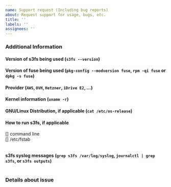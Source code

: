 ```yaml
---
name: Support request (Including bug reports)
about: Request support for usage, bugs, etc.
title: ''
labels: ''
assignees: ''
---
```


<!-- --------------------------------------------------------------------------
 The following information is very important in order to help us to help you.
 Omission of the following details may delay your support request or receive no
 attention at all.
--------------------------------------------------------------------------- -->

### Additional Information

#### Version of s3fs being used (`s3fs --version`)
<!-- example: V1.91 (commit:b19262a) -->

#### Version of fuse being used (`pkg-config --modversion fuse`, `rpm -qi fuse` or `dpkg -s fuse`)
<!-- example: 2.9.2 -->

#### Provider (`AWS`, `OVH`, `Hetzner`, `iDrive E2`, ...)
<!-- example: AWS -->

#### Kernel information (`uname -r`)
<!-- example: 5.10.96-90.460.amzn2.x86_64 -->

#### GNU/Linux Distribution, if applicable (`cat /etc/os-release`)
<!-- command result -->

#### How to run s3fs, if applicable
<!-- Describe the s3fs "command line" or "/etc/fstab" entry used. -->
[] command line  
[] /etc/fstab  

<!-- Executed command line or /etc/fastab entry -->
```
```

#### s3fs syslog messages (`grep s3fs /var/log/syslog`, `journalctl | grep s3fs`, or `s3fs outputs`)
<!-- if you execute s3fs with dbglevel, curldbg option, you can get detail debug messages. -->
```
```

### Details about issue
<!-- Please describe the content of the issue in detail. -->


